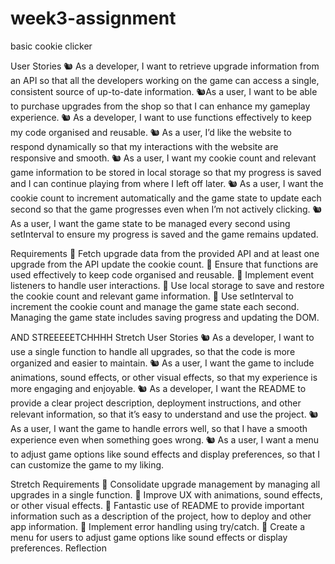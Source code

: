 # week3-assignment

basic cookie clicker

User Stories
🐿️ As a developer, I want to retrieve upgrade information from an API so that all the developers working on the game can access a single, consistent source of up-to-date information.
🐿️As a user, I want to be able to purchase upgrades from the shop so that I can enhance my gameplay experience.
🐿️ As a developer, I want to use functions effectively to keep my code organised and reusable.
🐿️ As a user, I’d like the website to respond dynamically so that my interactions with the website are responsive and smooth.
🐿️ As a user, I want my cookie count and relevant game information to be stored in local storage so that my progress is saved and I can continue playing from where I left off later.
🐿️ As a user, I want the cookie count to increment automatically and the game state to update each second so that the game progresses even when I’m not actively clicking.
🐿️ As a user, I want the game state to be managed every second using setInterval to ensure my progress is saved and the game remains updated.

Requirements
🎯 Fetch upgrade data from the provided API and at least one upgrade from the API update the cookie count.
🎯 Ensure that functions are used effectively to keep code organised and reusable.
🎯 Implement event listeners to handle user interactions.
🎯 Use local storage to save and restore the cookie count and relevant game information.
🎯 Use setInterval to increment the cookie count and manage the game state each second.
Managing the game state includes saving progress and updating the DOM.

AND STREEEEETCHHHH
Stretch User Stories
🐿️ As a developer, I want to use a single function to handle all upgrades, so that the code is more organized and easier to maintain.
🐿️ As a user, I want the game to include animations, sound effects, or other visual effects, so that my experience is more engaging and enjoyable.
🐿️ As a developer, I want the README to provide a clear project description, deployment instructions, and other relevant information, so that it’s easy to understand and use the project.
🐿️ As a user, I want the game to handle errors well, so that I have a smooth experience even when something goes wrong.
🐿️ As a user, I want a menu to adjust game options like sound effects and display preferences, so that I can customize the game to my liking.

Stretch Requirements
🏹 Consolidate upgrade management by managing all upgrades in a single function.
🏹 Improve UX with animations, sound effects, or other visual effects.
🏹 Fantastic use of README to provide important information such as a description of the project, how to deploy and other app information.
🏹 Implement error handling using try/catch.
🏹 Create a menu for users to adjust game options like sound effects or display preferences.
Reflection
